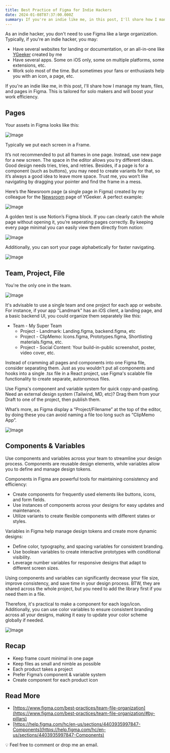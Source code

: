 ```yaml
---
title: Best Practice of Figma for Indie Hackers
date: 2024-01-08T07:37:00.000Z
summary: If you're an indie like me, in this post, I'll share how I manage my team, files, and pages in Figma. This is tailored for solo makers and will boost your work efficiency.
---
```



As an indie hacker, you don't need to use Figma like a large organization. Typically, if you're an indie hacker, you may:
- Have several websites for landing or documentation, or an all-in-one like [YGeeker](https://www.ygeeker.com/) created by me
- Have several apps. Some on iOS only, some on multiple platforms, some extensions, etc.
- Work solo most of the time. But sometimes your fans or enthusiasts help you with an icon, a page, etc.

If you're an indie like me, in this post, I'll share how I manage my team, files, and pages in Figma. This is tailored for solo makers and will boost your work efficiency.

## Pages

Your assets in Figma looks like this:

![Image](/image/post/204f41b9-e879-44a2-b0a8-6a2422ec9f2a_Untitled.png)

Typically we put each screen in a Frame.

It’s not recommended to put all frames in one page. Instead, use new page for a new screen. The space in the editor allows you try different ideas. Good design needs tries, tries, and retries. Besides, if a page is for a component (such as buttons), you may need to create variants for that, so it’s always a good idea to leave more space. Trust me, you won’t like navigating by dragging your pointer and find the frame in a mess.

Here’s the Newsroom page (a single page in Figma) created by my colleague for the [Newsroom](https://www.ygeeker.com/newsroom) page of YGeeker. A perfect example:

![Image](/image/post/c132802b-8ae8-4e52-ac0a-4abebdb35560_Screenshot_2024-03-07_at_17.27.31.png)

A golden test is use Notion’s Figma block. If you can clearly catch the whole page without opening it, you’re seperating pages correctly. By keeping every page minimal you can easily view them directly from notion:

![Image](/image/post/f61af507-8973-419c-8577-57b683f7ab49_Screenshot_2024-03-07_at_20.26.53.png)

Additionally, you can sort your page alphabetically for faster navigating.

![Image](/image/post/1eafb222-9e9c-4005-ad6b-81e8753b5549_Screenshot_2024-03-07_at_17.20.22.png)

## Team, Project, File

You're the only one in the team.

![Image](/image/post/4b75d573-0ec6-428a-b277-969acb716a6d_Untitled.png)

It's advisable to use a single team and one project for each app or website. For instance, if your app "Landmark" has an iOS client, a landing page, and a basic backend UI, you could organize them separately like this:
- Team - My Super Team
  - Project - Landmark: Landing.figma, backend.figma, etc
  - Project - ClipMemo: Icons.figma, Prototypes.figma, Shortlisting materials.figma, etc.
  - Project - Social Content: Your build-in-public screenshot, poster, video cover, etc.

Instead of cramming all pages and components into one Figma file, consider separating them. Just as you wouldn't put all components and hooks into a single .tsx file in a React project, use Figma's scalable file functionality to create separate, autonomous files.

Use Figma's component and variable system for quick copy-and-pasting. Need an external design system (Tailwind, MD, etc)? Drag them from your Draft to one of the project, then publish them.

What’s more, as Figma display a “Project/Filename” at the top of the editor, by doing these you can avoid naming a file too long such as “ClipMemo App”.

![Image](/image/post/474bfb01-5c82-469f-bf10-4c444f7ab4f6_Screenshot_2024-03-07_at_17.35.56.png)

## Components & Variables

Use components and variables across your team to streamline your design process. Components are reusable design elements, while variables allow you to define and manage design tokens.

Components in Figma are powerful tools for maintaining consistency and efficiency:
- Create components for frequently used elements like buttons, icons, and form fields.
- Use instances of components across your designs for easy updates and maintenance.
- Utilize variants to create flexible components with different states or styles.

Variables in Figma help manage design tokens and create more dynamic designs:
- Define color, typography, and spacing variables for consistent branding.
- Use boolean variables to create interactive prototypes with conditional visibility.
- Leverage number variables for responsive designs that adapt to different screen sizes.

Using components and variables can significantly decrease your file size, improve consistency, and save time in your design process. BTW, they are shared across the whole project, but you need to add the library first if you need them in a file.

Therefore, it's practical to make a component for each logo/icon. Additionally, you can use color variables to ensure consistent branding across all your designs, making it easy to update your color scheme globally if needed.

![Image](/image/post/643b5d98-9bc2-44da-a710-5c0c975f7ec0_Screenshot_2024-03-07_at_17.32.02.png)



## Recap
- Keep frame count minimal in one page
- Keep files as small and nimble as possible
- Each product takes a project
- Prefer Figma’s component & variable system
- Create component for each product icon

## Read More
- [https://www.figma.com/best-practices/team-file-organization](https://www.figma.com/best-practices/team-file-organization/#by-pillars)
- [https://help.figma.com/hc/en-us/sections/4403935997847-Components](https://help.figma.com/hc/en-us/sections/4403935997847-Components)



💡 Feel free to comment or drop me an email.


